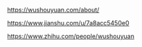 https://wushouyuan.com/about/

https://www.jianshu.com/u/7a8acc5450e0

https://www.zhihu.com/people/wushouyuan

